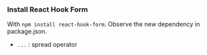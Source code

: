 ### Install React Hook Form
With `npm install react-hook-form`. Observe the new dependency in package.json.

- `...` : spread operator